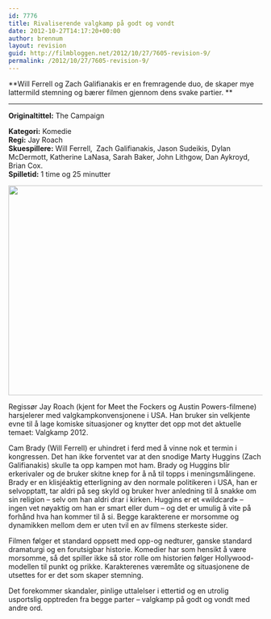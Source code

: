 ```yaml
---
id: 7776
title: Rivaliserende valgkamp på godt og vondt
date: 2012-10-27T14:17:20+00:00
author: brennum
layout: revision
guid: http://filmbloggen.net/2012/10/27/7605-revision-9/
permalink: /2012/10/27/7605-revision-9/
---
```

**Will Ferrell og Zach Galifianakis er en fremragende duo, de skaper mye lattermild stemning og bærer filmen gjennom dens svake partier. **  
****

**<!--more-->Originaltittel:** The Campaign

  
**Kategori:** Komedie  
**Regi:** Jay Roach  
**Skuespillere:** Will Ferrell,  Zach Galifianakis, Jason Sudeikis, Dylan McDermott, Katherine LaNasa, Sarah Baker, John Lithgow, Dan Aykroyd, Brian Cox.  
**Spilletid:** 1 time og 25 minutter

<a href="http://filmbloggen.net/?attachment_id=7635" rel="attachment wp-att-7635"><img class="alignnone size-large wp-image-7635" src="http://filmbloggen.net/wp-content/uploads//2012/10/Film-Review-The-Campaign.JP_-620x416.jpg" alt="" width="620" height="416" /></a>

Regissør Jay Roach (kjent for Meet the Fockers og Austin Powers-filmene) harsjelerer med valgkampkonvensjonene i USA. Han bruker sin velkjente evne til å lage komiske situasjoner og knytter det opp mot det aktuelle temaet: Valgkamp 2012.

Cam Brady (Will Ferrell) er uhindret i ferd med å vinne nok et termin i kongressen. Det han ikke forventet var at den snodige Marty Huggins (Zach Galifianakis) skulle ta opp kampen mot ham. Brady og Huggins blir erkerivaler og de bruker skitne knep for å nå til topps i meningsmålingene. Brady er en klisjéaktig etterligning av den normale politikeren i USA, han er selvopptatt, tar aldri på seg skyld og bruker hver anledning til å snakke om sin religion &#8211; selv om han aldri drar i kirken. Huggins er et &laquo;wildcard&raquo; &#8211; ingen vet nøyaktig om han er smart eller dum &#8211; og det er umulig å vite på forhånd hva han kommer til å si. Begge karakterene er morsomme og dynamikken mellom dem er uten tvil en av filmens sterkeste sider.

Filmen følger et standard oppsett med opp-og nedturer, ganske standard dramaturgi og en forutsigbar historie. Komedier har som hensikt å være morsomme, så det spiller ikke så stor rolle om historien følger Hollywood-modellen til punkt og prikke. Karakterenes væremåte og situasjonene de utsettes for er det som skaper stemning.

Det forekommer skandaler, pinlige uttalelser i ettertid og en utrolig usportslig opptreden fra begge parter &#8211; valgkamp på godt og vondt med andre ord.